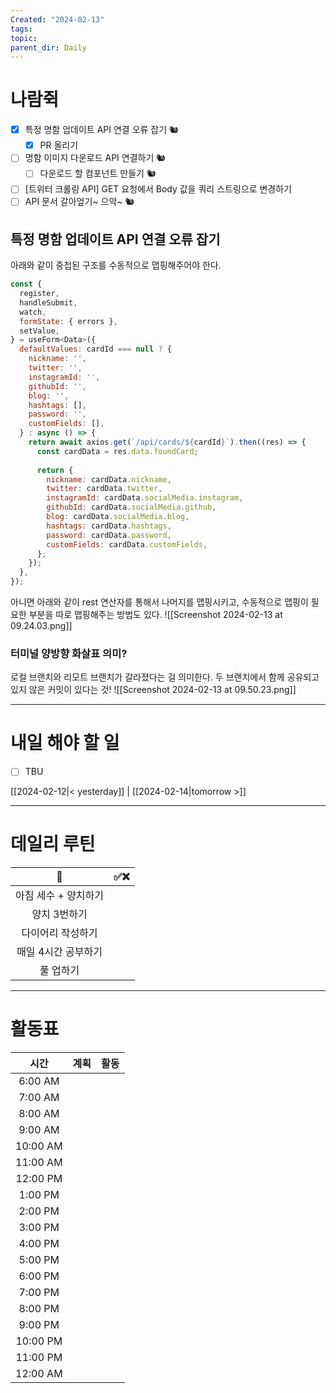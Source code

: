 ```yaml
---
Created: "2024-02-13"
tags: 
topic: 
parent_dir: Daily
---
```

# 나람쥑
- [x] 특정 명함 업데이트 API 연결 오류 잡기 🐿️
	- [x] PR 올리기
- [ ] 명함 이미지 다운로드 API 연결하기 🐿️
	- [ ] 다운로드 할 컴포넌트 만들기 🐿️
- [ ] [트위터 크롤링 API] GET 요청에서 Body 값을 쿼리 스트링으로 변경하기
- [ ] API 문서 갈아엎기~ 으악~ 🐿️
## 특정 명함 업데이트 API 연결 오류 잡기 
아래와 같이 중첩된 구조를 수동적으로 맵핑해주어야 한다.
```js
const {
  register,
  handleSubmit,
  watch,
  formState: { errors },
  setValue,
} = useForm<Data>({
  defaultValues: cardId === null ? {
    nickname: '',
    twitter: '',
    instagramId: '', 
    githubId: '',    
    blog: '',      
    hashtags: [],
    password: '',
    customFields: [],
  } : async () => {
    return await axios.get(`/api/cards/${cardId}`).then((res) => {
      const cardData = res.data.foundCard;
      
      return {
        nickname: cardData.nickname,
        twitter: cardData.twitter,
        instagramId: cardData.socialMedia.instagram, 
        githubId: cardData.socialMedia.github,     
        blog: cardData.socialMedia.blog,             
        hashtags: cardData.hashtags,
        password: cardData.password,
        customFields: cardData.customFields,
      };
    });
  },
});
```
아니면 아래와 같이 rest 연산자를 통해서 나머지를 맵핑시키고, 수동적으로 맵핑이 필요한 부분을 따로 맵핑해주는 방법도 있다. 
![[Screenshot 2024-02-13 at 09.24.03.png]]
### 터미널 양방향 화살표 의미?
로컬 브랜치와 리모트 브랜치가 갈라졌다는 걸 의미한다. 두 브랜치에서 함께 공유되고 있지 않은 커밋이 있다는 것!
![[Screenshot 2024-02-13 at 09.50.23.png]]

----
# 내일 해야 할 일
- [ ] TBU 
  
[[2024-02-12|< yesterday]] | [[2024-02-14|tomorrow >]]  
  
---  
# 데일리 루틴
|         🐣          | ✅❌    |
|:-------------------:|:---:|
|    아침 세수 + 양치하기    |     |
|    양치 3번하기     |     |
|  다이어리 작성하기  |     |
| 매일 4시간 공부하기 |     |
|      풀 업하기      |     |

----
# 활동표
|   시간   | 계획 | 활동 |
|:--------:|:----:| ---- |
| 6:00 AM  |      |      |
| 7:00 AM  |      |      |
| 8:00 AM  |      |      |
| 9:00 AM  |      |      |
| 10:00 AM |      |      |
| 11:00 AM |      |      |
| 12:00 PM |      |      |
| 1:00 PM  |      |      |
| 2:00 PM  |      |      |
| 3:00 PM  |      |      |
| 4:00 PM  |      |      |
| 5:00 PM  |      |      |
| 6:00 PM  |      |      |
| 7:00 PM  |      |      |
| 8:00 PM  |      |      |
| 9:00 PM  |      |      |
| 10:00 PM |      |      |
| 11:00 PM |      |      |
| 12:00 AM |      |      |

